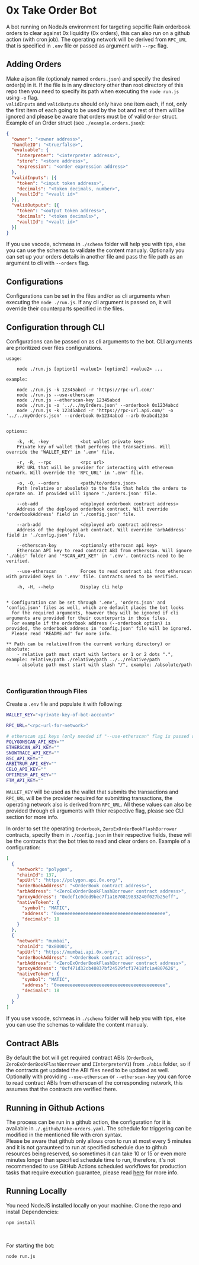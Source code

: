 # 0x Take Order Bot
A bot running on NodeJs environment for targeting sepcific Rain orderbook orders to clear against 0x liquidity (0x orders), this can also run on a github action (with cron job). The operating network will be derived from `RPC_URL` that is specified in `.env` file or passed as argument with `--rpc` flag.
<bt>

## Adding Orders
Make a json file (optionaly named `orders.json`) and specify the desired order(s) in it. If the file is in any directory other than root directory of this repo then you need to specify its path when executing the `node run.js` using `-o` flag.<br>
`validInputs` and `validOutputs` should only have one item each, if not, only the first item of each going to be used 
by the bot and rest of them will be ignored and please be aware that orders must be of valid `Order` struct.<br>
Example of an Order struct (see `./example.orders.json`):
```json
{
  "owner": "<owner address>",
  "handleIO": "<true/false>",
  "evaluable": {
    "interpreter": "<interpreter address>",
    "store": "<store address>",
    "expression": "<order expression address>"
  },
  "validInputs": [{
    "token": "<input token address>",
    "decimals": "<token decimals, number>",
    "vaultId": "<vault id>"
  }],
  "validOutputs": [{
    "token": "<output token address>",
    "decimals": "<token decimals>",
    "vaultId": "<vault id>"
  }]
}
```
If you use vscode, schmeas in `./schema` folder will help you with tips, else you can use the schemas to validate the content manualy.
Optionally you can set up your orders details in another file and pass the file path as an argument to cli with `--orders` flag.
<br>

## Configurations
Configurations can be set in the files and/or as cli arguments when executing the `node ./run.js`. If any cli argument is passed on, it will override their counterparts specified in the files.

## Configuration through CLI
Configurations can be passed on as cli arguments to the bot. CLI arguments are prioritized over files configurations.

    usage:    

        node ./run.js [option1] <value1> [option2] <value2> ...

    example:

        node ./run.js -k 12345abcd -r 'https://rpc-url.com/'
        node ./run.js --use-etherscan
        node ./run.js --etherscan-key 12345abcd
        node ./run.js -o '../../myOrders.json' --orderbook 0x1234abcd
        node ./run.js -k 12345abcd -r 'https://rpc-url.api.com/' -o '../../myOrders.json' --orderbook 0x1234abcd --arb 0xabcd1234


    options:

        -k, -K, -key            <bot wallet private key>
        Private key of wallet that performs the transactions. Will override the 'WALLET_KEY' in '.env' file.

        -r, -R, --rpc           <rpc url>
        RPC URL that will be provider for interacting with ethereum network. Will override the 'RPC_URL' in '.env' file.

        -o, -O, --orders        <path/to/orders.json>
        Path (relative or absolute) to the file that holds the orders to operate on. If provided will ignore './orders.json' file.

        --ob-add                <deployed orderbook contract address>
        Address of the deployed orderbook contract. Will override 'orderbookAddress' field in './config.json' file.

        --arb-add               <deployed arb contract address>
        Address of the deployed arb contract. Will override 'arbAddress' field in './config.json' file.

        --etherscan-key         <optionaly etherscan api key>
        Etherscan API key to read contract ABI from etherscan. Will ignore './abis' folder and '*SCAN_API_KEY' in '.env'. Contracts need to be verified. 

        --use-etherscan         Forces to read contract abi from etherscan with provided keys in '.env' file. Contracts need to be verified.

        -h, -H, --help          Display cli help

    
    * Configuration can be set through '.env', 'orders.json' and 'config.json' files as well, which are default places the bot looks 
      for the required arguments, however they will be ignored if cli arguments are provided for their counterparts in those files.
      For example if the orderbook address (--orderbook option) is provided, the orderbook address in 'config.json' file will be ignored.
      Please read 'README.md' for more info.

    ** Path can be relative(from the current working directory) or absolute:
        - relative path must start with letters or 1 or 2 dots ".", example: relative/path ./relative/path ../../relative/path
        - absolute path must start with slash "/", example: /absolute/path
<br>

### Configuration through Files
Create a `.env` file and populate it with following:
```bash
WALLET_KEY="<private-key-of-bot-account>"

RPC_URL="<rpc-url-for-network>"

# etherscan api keys (only needed if "--use-etherscan" flag is passed on cli)
POLYGONSCAN_API_KEY=""
ETHERSCAN_API_KEY=""
SNOWTRACE_API_KEY=""
BSC_API_KEY=""
ARBITRUM_API_KEY=""
CELO_API_KEY=""
OPTIMISM_API_KEY=""
FTM_API_KEY=""
```
`WALLET_KEY` will be used as the wallet that submits the transactions and `RPC_URL` will be the provider required for submitting transactions, the operating network also is derived from `RPC_URL`.
All these values can also be provided through cli arguments with thier respective flag, please see CLI section for more info.
<br>

In order to set the operating `Orderbook`, `ZeroExOrderBookFlashBorrower` contracts, specify them in `./config.json` in their respective fields, these will be the contracts that the bot tries to read and clear orders on. 
Example of a configuration:
```json
[
  {
    "network": "polygon",
    "chainId": 137,
    "apiUrl": "https://polygon.api.0x.org/",
    "orderBookAddress": "<OrderBook contract address>",
    "arbAddress": "<ZeroExOrderBookFlashBorrower contract address>",
    "proxyAddress": "0xdef1c0ded9bec7f1a1670819833240f027b25eff",
    "nativeToken": {
      "symbol": "MATIC",
      "address": "0xeeeeeeeeeeeeeeeeeeeeeeeeeeeeeeeeeeeeeeee",
      "decimals": 18
    }
  },
  {
    "network": "mumbai",
    "chainId": "0x80001",
    "apiUrl": "https://mumbai.api.0x.org/",
    "orderBookAddress": "<OrderBook contract address>",
    "arbAddress": "<ZeroExOrderBookFlashBorrower contract address>",
    "proxyAddress": "0xf471d32cb40837bf24529fcf17418fc1a4807626",
    "nativeToken": {
      "symbol": "MATIC",
      "address": "0xeeeeeeeeeeeeeeeeeeeeeeeeeeeeeeeeeeeeeeee",
      "decimals": 18
    }
  }
]
```
If you use vscode, schmeas in `./schema` folder will help you with tips, else you can use the schemas to validate the content manualy.
<br>

## Contract ABIs
By default the bot will get required contract ABIs (`OrderBook`, `ZeroExOrderBookFlashBorrower` and `IInterpreterV1`) from `./abis` folder, so if the contracts get updated the ABI files need to be updated as well.
Optionally with providing `--use-etherscan` or `--etherscan-key` you can force to read contract ABIs from etherscan of the corresponding network, this assumes that the contracts are verified there.
<br>

## Running in Github Actions
The process can be run in a github action, the configuration for it is available in `./.github/take-orders.yaml`. The schedule for triggering can be modified in the mentioned file with cron syntax.<br>
Please be aware that github only allows cron to run at most every 5 minutes and it is not garaunteed to run at specified schedule due to github resources being reserved, so sometimes it can take 10 or 15 or even more minutes longer than specified schedule time to run, therefore, it's not recommended to use GitHub Actions scheduled workflows for production tasks that require execution guarantee, please read [here](https://upptime.js.org/blog/2021/01/22/github-actions-schedule-not-working/) for more info.

## Running Locally
You need NodeJS installed locally on your machine.
Clone the repo and install Dependencies:
```bash
npm install
```
<br>

For starting the bot: 
```bash
node run.js
```
